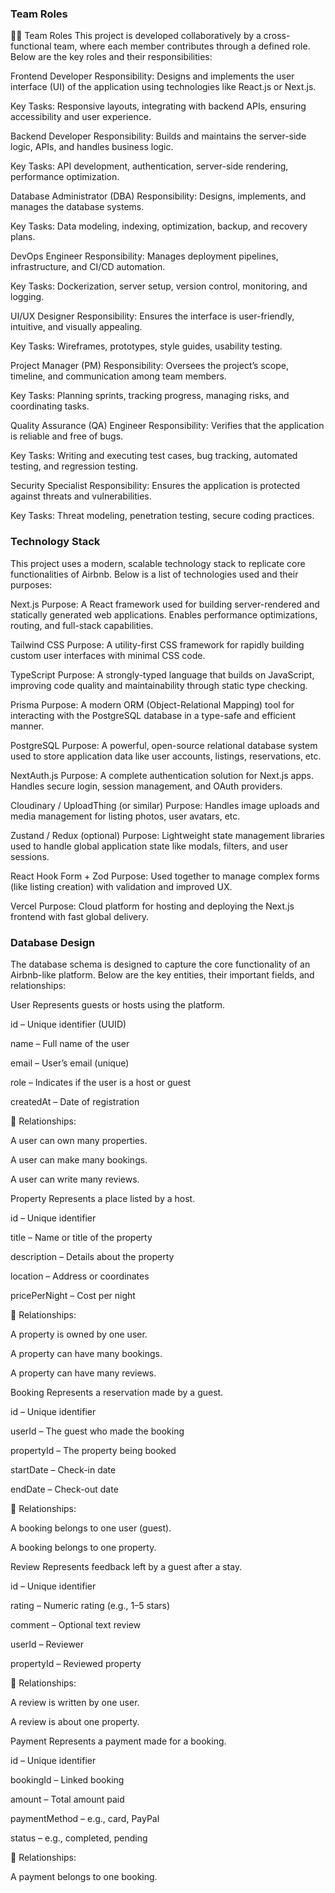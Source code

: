 ### Team Roles
🧑‍💻 Team Roles
This project is developed collaboratively by a cross-functional team, where each member contributes through a defined role. Below are the key roles and their responsibilities:

Frontend Developer
Responsibility: Designs and implements the user interface (UI) of the application using technologies like React.js or Next.js.

Key Tasks: Responsive layouts, integrating with backend APIs, ensuring accessibility and user experience.

Backend Developer
Responsibility: Builds and maintains the server-side logic, APIs, and handles business logic.

Key Tasks: API development, authentication, server-side rendering, performance optimization.

Database Administrator (DBA)
Responsibility: Designs, implements, and manages the database systems.

Key Tasks: Data modeling, indexing, optimization, backup, and recovery plans.

DevOps Engineer
Responsibility: Manages deployment pipelines, infrastructure, and CI/CD automation.

Key Tasks: Dockerization, server setup, version control, monitoring, and logging.

UI/UX Designer
Responsibility: Ensures the interface is user-friendly, intuitive, and visually appealing.

Key Tasks: Wireframes, prototypes, style guides, usability testing.

Project Manager (PM)
Responsibility: Oversees the project’s scope, timeline, and communication among team members.

Key Tasks: Planning sprints, tracking progress, managing risks, and coordinating tasks.

Quality Assurance (QA) Engineer
Responsibility: Verifies that the application is reliable and free of bugs.

Key Tasks: Writing and executing test cases, bug tracking, automated testing, and regression testing.

Security Specialist
Responsibility: Ensures the application is protected against threats and vulnerabilities.

Key Tasks: Threat modeling, penetration testing, secure coding practices.
### Technology Stack
This project uses a modern, scalable technology stack to replicate core functionalities of Airbnb. Below is a list of technologies used and their purposes:

Next.js
Purpose: A React framework used for building server-rendered and statically generated web applications. Enables performance optimizations, routing, and full-stack capabilities.

Tailwind CSS
Purpose: A utility-first CSS framework for rapidly building custom user interfaces with minimal CSS code.

TypeScript
Purpose: A strongly-typed language that builds on JavaScript, improving code quality and maintainability through static type checking.

Prisma
Purpose: A modern ORM (Object-Relational Mapping) tool for interacting with the PostgreSQL database in a type-safe and efficient manner.

PostgreSQL
Purpose: A powerful, open-source relational database system used to store application data like user accounts, listings, reservations, etc.

NextAuth.js
Purpose: A complete authentication solution for Next.js apps. Handles secure login, session management, and OAuth providers.

Cloudinary / UploadThing (or similar)
Purpose: Handles image uploads and media management for listing photos, user avatars, etc.

Zustand / Redux (optional)
Purpose: Lightweight state management libraries used to handle global application state like modals, filters, and user sessions.

React Hook Form + Zod
Purpose: Used together to manage complex forms (like listing creation) with validation and improved UX.

Vercel
Purpose: Cloud platform for hosting and deploying the Next.js frontend with fast global delivery.

### Database Design
The database schema is designed to capture the core functionality of an Airbnb-like platform. Below are the key entities, their important fields, and relationships:

User
Represents guests or hosts using the platform.

id – Unique identifier (UUID)

name – Full name of the user

email – User’s email (unique)

role – Indicates if the user is a host or guest

createdAt – Date of registration

🔗 Relationships:

A user can own many properties.

A user can make many bookings.

A user can write many reviews.

Property
Represents a place listed by a host.

id – Unique identifier

title – Name or title of the property

description – Details about the property

location – Address or coordinates

pricePerNight – Cost per night

🔗 Relationships:

A property is owned by one user.

A property can have many bookings.

A property can have many reviews.

Booking
Represents a reservation made by a guest.

id – Unique identifier

userId – The guest who made the booking

propertyId – The property being booked

startDate – Check-in date

endDate – Check-out date

🔗 Relationships:

A booking belongs to one user (guest).

A booking belongs to one property.

Review
Represents feedback left by a guest after a stay.

id – Unique identifier

rating – Numeric rating (e.g., 1–5 stars)

comment – Optional text review

userId – Reviewer

propertyId – Reviewed property

🔗 Relationships:

A review is written by one user.

A review is about one property.

Payment
Represents a payment made for a booking.

id – Unique identifier

bookingId – Linked booking

amount – Total amount paid

paymentMethod – e.g., card, PayPal

status – e.g., completed, pending

🔗 Relationships:

A payment belongs to one booking.

